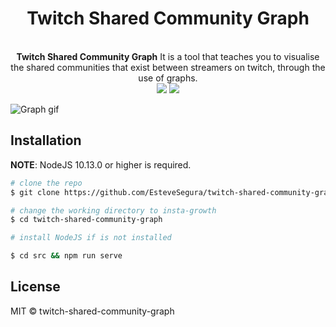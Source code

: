 
<h1 align=center>Twitch Shared Community Graph</h1>
<p align=center>
  <br>
  <span><strong>Twitch Shared Community Graph</strong> It is a tool that teaches you to visualise the shared communities that exist between streamers on twitch, through the use of graphs.<br />
<img src="https://img.shields.io/badge/NodeJS-10.13.0-green"> 
<img src="https://img.shields.io/badge/License-MIT-blue">

</p>

![Graph gif](./docs/graph.gif)

## Installation

**NOTE**: NodeJS 10.13.0 or higher is required.

```bash
# clone the repo
$ git clone https://github.com/EsteveSegura/twitch-shared-community-graph.git

# change the working directory to insta-growth
$ cd twitch-shared-community-graph

# install NodeJS if is not installed

$ cd src && npm run serve
```

## License
MIT © twitch-shared-community-graph